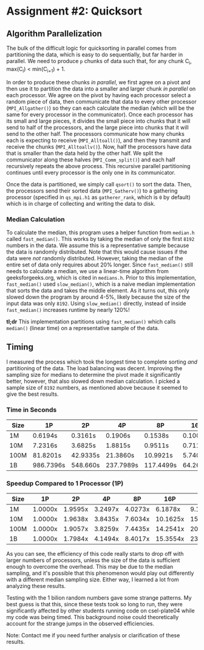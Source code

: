 # Assignment #2: Quicksort
## Algorithm Parallelization
The bulk of the difficult logic for quicksorting in parallel comes from partitioning the data, which is easy to do sequentially, but far harder in parallel. We need to produce `p` chunks of data such that, for any chunk C<sub>i</sub>, max(C<sub>i</sub>) < min(C<sub>i+1</sub>) + 1.

In order to produce these chunks *in parallel*, we first agree on a pivot and then use it to partition the data into a smaller and larger chunk *in parallel* on each processor. We agree on the pivot by having each processor select a random piece of data, then communicate that data to every other processor (`MPI_Allgather()`) so they can each calculate the median (which will be the same for every processor in the communicator). Once each processor has its small and large pieces, it divides the small piece into chunks that it will send to half of the processors, and the large piece into chunks that it will send to the other half. The processors communicate how many chunks each is expecting to receive (`MPI_Alltoall()`), and then they transmit and receive the chunks (`MPI_Alltoallv()`). Now, half the processors have data that is smaller than the data held by the other half. We split the communicator along these halves (`MPI_Comm_split()`) and each half recursively repeats the above process. This recursive parallel partitioning continues until every processor is the only one in its communicator.

Once the data is partitioned, we simply call `qsort()` to sort the data. Then, the processors send their sorted data (`MPI_Gatherv()`) to a gathering processor (specified in `qs_mpi.h1` as `gatherer_rank`, which is `0` by default) which is in charge of collecting and writing the data to disk.

### Median Calculation
To calculate the median, this program uses a helper function from `median.h` called `fast_median()`. This works by taking the median of only the first `8192` numbers in the data. We assume this is a representative sample because the data is randomly distributed. Note that this would cause issues if the data were *not* randomly distributed. However, taking the median of the entire set of data only requires about 20% longer. Since `fast_median()` still needs to calculate a median, we use a linear-time algorithm from geeksforgeeks.org, which is cited in `medians.h`. Prior to this implementation, `fast_median()` used `slow_median()`, which is a naive median implementation that sorts the data and takes the middle element. As it turns out, this only slowed down the program by around 4-5%, likely because the size of the input data was only `8192`. Using `slow_median()` directly, instead of inside `fast_median()` increases runtime by nearly 120%!

**tl;dr** This implementation partitions using `fast_median()` which calls `median()` (linear time) on a representative sample of the data.

## Timing
I measured the process which took the longest time to complete sorting *and* partitioning of the data. The load balancing was decent. Improving the sampling size for medians to determine the pivot made it significantly better, however, that also slowed down median calculation. I picked a sample size of `8192` numbers, as mentioned above because it seemed to give the best results.

### Time in Seconds
| Size | 1P        | 2P       | 4P        | 8P        | 16P      | 32P      | 64P      |
|------|-----------|----------|-----------|-----------|----------|----------|----------|
| 1M   | 0.6194s   | 0.3161s  | 0.1906s   | 0.1538s   | 0.1001s  | 0.0679s  | 0.0481s  |
| 10M  | 7.2316s   | 3.6825s  | 1.8815s   | 0.9511s   | 0.7116s  | 0.4764s  | 0.3164s  |
| 100M | 81.8201s  | 42.9335s | 21.3860s  | 10.9921s  | 5.7401s  | 4.0770s  | 2.5147s  |
| 1B   | 986.7396s | 548.660s | 237.7989s | 117.4499s | 64.2602s | 41.9287s | 24.1742s |

### Speedup Compared to 1 Processor (1P)
| Size | 1P      | 2P      | 4P      | 8P      | 16P      | 32P      | 64P      |
|------|---------|---------|---------|---------|----------|----------|----------|
| 1M   | 1.0000x | 1.9595x | 3.2497x | 4.0273x | 6.1878x  | 9.1222x  | 12.8773x | 
| 10M  | 1.0000x | 1.9638x | 3.8435x | 7.6034x | 10.1625x | 15.1797x | 22.8559x |
| 100M | 1.0000x | 1.9057x | 3.8259x | 7.4435x | 14.2541x | 20.0687x | 32.5367x |
| 1B   | 1.0000x | 1.7984x | 4.1494x | 8.4017x | 15.3554x | 23.5338x | 40.8179x |

As you can see, the efficiency of this code really starts to drop off with larger numbers of processors, unless the size of the data is sufficient enough to overcome the overhead. This may be due to the median sampling, and it's possible that this phenomenon would play out differently with a different median sampling size. Either way, I learned a lot from analyzing these results.

Testing with the 1 bilion random numbers gave some strange patterns. My best guess is that this, since these tests took so long to run, they were significantly affected by other students running code on csel-plate04 while my code was being timed. This background noise could theoretically account for the strange jumps in the observed efficiencies.

Note: Contact me if you need further analysis or clarification of these results.
